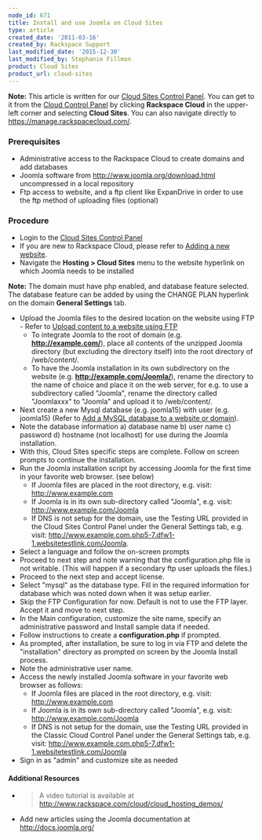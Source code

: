```yaml
---
node_id: 671
title: Install and use Joomla on Cloud Sites
type: article
created_date: '2011-03-16'
created_by: Rackspace Support
last_modified_date: '2015-12-30'
last_modified_by: Stephanie Fillmon
product: Cloud Sites
product_url: cloud-sites
---
```


**Note:** This article is written for our [Cloud Sites Control Panel](https://manage.rackspacecloud.com/). You can get to it from the [Cloud Control Panel](https://mycloud.rackspace.com) by clicking **Rackspace Cloud** in the upper-left corner and selecting **Cloud Sites**. You can also navigate directly to <https://manage.rackspacecloud.com/>.

### Prerequisites

-   Administrative access to the Rackspace Cloud to create domains and
    add databases
-   Joomla software from <http://www.joomla.org/download.html>
    uncompressed in a local repository
-   Ftp access to website, and a ftp client like ExpanDrive in order to
    use the ftp method of uploading files (optional)

### Procedure

-   Login to the [Cloud Sites Control Panel](http://manage.rackspacecloud.com/)
-   If you are new to Rackspace Cloud, please refer to [Adding a new website](/how-to/getting-started-with-cloud-sites-how-to-add-a-new-website).
-   Navigate the **Hosting > Cloud Sites** menu to the website hyperlink
    on which Joomla needs to be installed

  **Note:** The domain must have php enabled, and database feature selected.
The database feature can be added by using the CHANGE PLAN hyperlink on
the domain **General Settings** tab.

-   Upload the Joomla files to the desired location on the website using
    FTP - Refer to [Upload content to a website using FTP](/how-to/getting-started-with-cloud-sites-uploading-your-content)
    -   To integrate Joomla to the root of domain (e.g.
        **http://example.com/**), place all contents of the unzipped Joomla
        directory (but excluding the directory itself) into the root
        directory of /web/content/.
    -   To have the Joomla installation in its own subdirectory on the
        website (e.g. **http://example.com/Joomla/**), rename the directory
        to the name of choice and place it on the web server, for e.g.
        to use a subdirectory called "Joomla", rename the directory
        called "Joomlaxxx" to "Joomla" and upload it to /web/content/.
-   Next create a new Mysql database (e.g. joomla15) with user (e.g.
    joomla15) (Refer to [Add a MySQL database to a website or domain](/how-to/rackspace-cloud-sites-essentials-mysql-databases)).
-   Note the database information a) database name b) user name c)
    password d) hostname (not localhost) for use during the
    Joomla installation.
-   With this, Cloud Sites specific steps are complete. Follow on screen
    prompts to continue the installation.
-   Run the Joomla installation script by accessing Joomla for the first
    time in your favorite web browser. (see below)
    -   If Joomla files are placed in the root directory, e.g. visit:
        http://www.example.com
    -   If Joomla is in its own sub-directory called "Joomla", e.g.
        visit: http://www.example.com/Joomla
    -   If DNS is not setup for the domain, use the Testing URL provided
        in the Cloud Sites Control Panel under the General
        Settings tab, e.g.
        visit: http://www.example.com.php5-7.dfw1-1.websitetestlink.com/Joomla.
-   Select a language and follow the on-screen prompts
-   Proceed to next step and note warning that the configuration.php
    file is not writable. (This will happen if a secondary ftp user
    uploads the files.)
-   Proceed to the next step and accept license.
-   Select "mysql" as the database type. Fill in the required
    information for database which was noted down when it was
    setup earlier.
-   Skip the FTP Configuration for now. Default is not to use the
    FTP layer. Accept it and move to next step.
-   In the Main configuration, customize the site name, specify an
    administrative password and Install sample data if needed.
-   Follow instructions to create a **configuration.php** if prompted.
-   As prompted, after installation, be sure to log in via FTP and
    delete the "installation" directory as prompted on screen by the
    Joomla Install process.
-   Note the administrative user name.
-   Access the newly installed Joomla software in your favorite web
    browser as follows:
    -   If Joomla files are placed in the root directory, e.g. visit:
        http://www.example.com
    -   If Joomla is in its own sub-directory called "Joomla", e.g.
        visit: http://www.example.com/Joomla
    -   If DNS is not setup for the domain, use the Testing URL provided
        in the Classic Cloud Control Panel under the General
        Settings tab, e.g.
        visit: http://www.example.com.php5-7.dfw1-1.websitetestlink.com/Joomla
-   Sign in as "admin" and customize site as needed

#### Additional Resources

-   >A video tutorial is available at
    <http://www.rackspace.com/cloud/cloud_hosting_demos/>
-   Add new articles using the Joomla documentation at
    <http://docs.joomla.org/>
